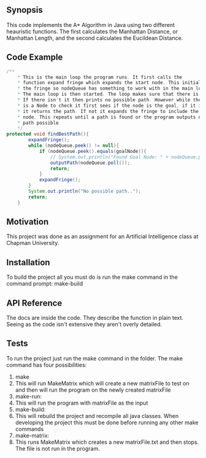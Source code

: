 
## Synopsis

This code implements the A* Algorithm in Java using two different heauristic functions. The first calculates the Manhattan Distance, or Manhattan Length, and the second calculates the Eucildean Distance. 

## Code Example
```java
/**
	* This is the main loop the program runs. It first calls the 
	* function expand fringe which expands the start node. This initializes 
	* the fringe so nodeQueue has something to work with in the main loop. 
	* The main loop is then started. The loop makes sure that there is a node to expand.
	* If there isn't it then prints no possible path. However while there
	* is a Node to check it first sees if the node is the goal, if it is
	* it returns the path. If not it expands the fringe to include the goal
	* node. This repeats until a path is found or the program outputs no
	* path possible
	*/
protected void findBestPath(){
		expandFringe();
		while (nodeQueue.peek() != null){
			if (nodeQueue.peek().equals(goalNode)){
				// System.out.println("Found Goal Node: " + nodeQueue.peek());
				outputPath(nodeQueue.poll());
				return;
			}
			expandFringe();
		}
		System.out.println("No possible path..");
		return;
	}
```
## Motivation

This project was done as an assignment for an Artificial Intelligence class at Chapman University. 

## Installation
To build the project all you must do is run the make command in the command prompt:
	make-build
 
## API Reference

The docs are inside the code. They describe the function in plain text. Seeing as the code isn't extensive they aren't overly detailed. 

## Tests

To run the project just run the make command in the folder. The make command has four possibilities:
1. make 
  1. This will run MakeMatrix which will create a new matrixFile to test on and then will run the program on the newly created matrixFile
2. make-run:
  1. This will run the program with matrixFile as the input
3. make-build:
  1. This will rebuild the project and recompile all java classes. When developing the project this must be done before running any other make commands
4. make-matrix:
  1. This runs MakeMatrix which creates a new matrixFile.txt and then stops. The file is not run in the program.
